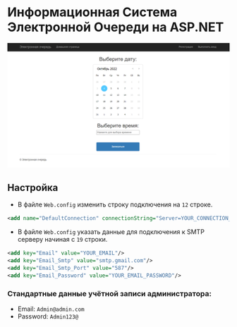 # Информационная Система Электронной Очереди на ASP.NET 
![](./preview.png)
## Настройка
 - В файле `Web.config` изменить строку подключения на `12` строке.
```xml
<add name="DefaultConnection" connectionString="Server=YOUR_CONNECTION_STRING;Database=WebQueue;Trusted_Connection=True;" providerName="System.Data.SqlClient"/>
```
 - В файле `Web.config` указать данные для подключения к SMTP серверу начиная с `19` строки.
```xml
<add key="Email" value="YOUR_EMAIL"/>
<add key="Email_Smtp" value="smtp.gmail.com"/>
<add key="Email_Smtp_Port" value="587"/>
<add key="Email_Password" value="YOUR_EMAIL_PASSWORD"/>
  ```
### Стандартные данные учётной записи администратора: 
   - Email: `Admin@admin.com`
   - Password: `Admin123@`
 
  
